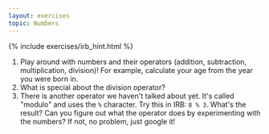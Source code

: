 ```yaml
---
layout: exercises
topic: Numbers
---
```


{% include exercises/irb_hint.html %}

1.  Play around with numbers and their operators (addition, subtraction, multiplication, division)! 
    For example, calculate your age from the year you were born in.
2.  What is special about the division operator?
3.  There is another operator we haven't talked about yet. It's called "modulo" and uses the `%` character. Try this in IRB: `8 % 3`. What's the result? Can you figure out what the operator does by experimenting with the numbers? If not, no problem, just google it!
